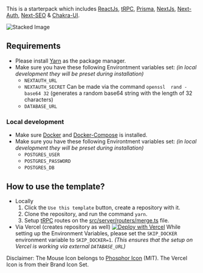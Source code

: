 This is a starterpack which includes [ReactJs](https://reactjs.org/), [tRPC](https://trpc.io/), [Prisma](https://www.prisma.io/), [NextJs](https://nextjs.org/), [Next-Auth](https://next-auth.js.org/), [Next-SEO](https://github.com/garmeeh/next-seo) & [Chakra-UI](https://chakra-ui.com/).

![Stacked Image](https://i.imgur.com/kjoqEiK.png)



## Requirements

- Please install [Yarn](https://yarnpkg.com/getting-started/install) as the package manager.
- Make sure you have these following Environtment variables set: *(in local development they will be preset during installation)*
  - `NEXTAUTH_URL`
  - `NEXTAUTH_SECRET` Can be made via the command `openssl  rand -base64 32` (generates a random base64 string with the length of 32 characters)
  - `DATABASE_URL`

### Local development

- Make sure [Docker](https://www.docker.com/get-started/) and [Docker-Compose](https://docs.docker.com/compose/install/) is installed.
- Make sure you have these following Environtment variables set: *(in local development they will be preset during installation)*
  - `POSTGRES_USER`
  - `POSTGRES_PASSWORD`
  - `POSTGRES_DB`

## How to use the template?
- Locally
  1. Click the `Use this template` button, create a repository with it.
  2. Clone the repository, and run the command `yarn`.
  3. Setup [tRPC](https://trpc.io/) routes on the [src/server/routers/merge.ts](./src/server/routers/merge.ts) file.
- Via Vercel (creates repository as well) [![Deploy with Vercel](https://i.imgur.com/ASDa2I6.png)](https://vercel.com/new/clone?repository-url=https%3A%2F%2Fgithub.com%2Fitsstacked%2Fstacked&env=NEXTAUTH_URL,SKIP_DOCKER,NEXTAUTH_SECRET,DATABASE_URL&demo-title=Web-FullStack-Starter&demo-description=This%20is%20a%20starterpack%20with%20ReactJs%2C%20tRPC%2C%20Prisma%2C%20NextJs%2C%20Next-Auth%2C%20Next-SEO%20%26%20Chakra-UI)
  While setting up the Environment Variables, please set the `SKIP_DOCKER` environment variable to `SKIP_DOCKER=1`. *(This ensures that the setup on Vercel is working via external `DATABASE_URL`)*

Disclaimer: The Mouse Icon belongs to [Phosphor Icon](https://phosphoricons.com/) (MIT).
The Vercel Icon is from their Brand Icon Set.